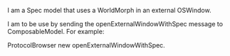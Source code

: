 I am a Spec model that uses a WorldMorph in an external OSWindow.I am to be use by sending the openExternalWindowWithSpec message to ComposableModel. For example:ProtocolBrowser new openExternalWindowWithSpec.
